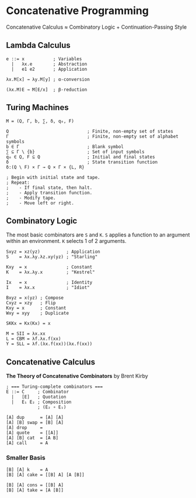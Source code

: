 # Concatenative Programming

Concatenative Calculus ≈ Combinatory Logic + Continuation-Passing Style

## Lambda Calculus

```
e ::= x           ; Variables
  |   λx.e        ; Abstraction
  |   e1 e2       ; Application

λx.M[x] → λy.M[y] ; α-conversion

(λx.M)E → M[E/x]  ; β-reduction
```

## Turing Machines

```
M = (Q, Γ, b, ∑, δ, q₀, F)

Q                              ; Finite, non-empty set of states
Γ                              ; Finite, non-empty set of alphabet symbols
b ∈ Γ                          ; Blank symbol
∑ ⊆ Γ \ {b}                    ; Set of input symbols
q₀ ∈ Q, F ⊆ Q                  ; Initial and final states
δ                              ; State transition function
δ:(Q \ F) × Γ → Q × Γ × {L, R}

; Begin with initial state and tape.
; Repeat:
;    - If final state, then halt.
;    - Apply transition function.
;    - Modify tape.
;    - Move left or right.
```

## Combinatory Logic

The most basic combinators are `S` and `K`. `S` applies a function to an
argument within an environment. `K` selects 1 of 2 arguments.

```
Sxyz = xz(yz)          ; Application
S    = λx.λy.λz.xy(yz) ; "Starling"

Kxy  = x               ; Constant
K    = λx.λy.x         ; "Kestrel"

Ix   = x               ; Identity
I    = λx.x            ; "Idiot"

Bxyz = x(yz) ; Compose
Cxyz = xzy   ; Flip
Kxy = x      ; Constant
Wxy = xyy    ; Duplicate

SKKx = Kx(Kx) = x

M = SII = λx.xx
L = CBM = λf.λx.f(xx)
Y = SLL = λf.(λx.f(xx))(λx.f(xx))
```

## Concatenative Calculus

**The Theory of Concatenative Combinators** by Brent Kirby

```
; === Turing-complete combinators ===
E ::= C     ; Combinator
  |   [E]   ; Quotation
  |   E₁ E₂ ; Composition
            ; (E₂ ∘ E₁)

[A] dup      = [A] [A]
[A] [B] swap = [B] [A]
[A] drop     =
[A] quote    = [[A]]
[A] [B] cat  = [A B]
[A] call     = A
```

### Smaller Basis

```
[B] [A] k    = A
[B] [A] cake = [[B] A] [A [B]]

[B] [A] cons = [[B] A]
[B] [A] take = [A [B]]
```
